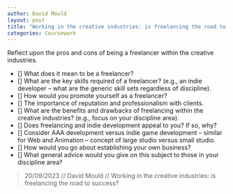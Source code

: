 ```yaml
---
author: David Mould
layout: post
title: "Working in the creative industries: is freelancing the road to success?"
categories: Coursework
---
```

Reflect upon the pros and cons of being a freelancer within the creative industries. 

- [] What does it mean to be a freelancer? 
- [] What are the key skills required of a freelancer? (e.g., an indie developer – what are the generic skill sets regardless of discipline).
- [] How would you promote yourself as a freelancer? 
- [] The importance of reputation and professionalism with clients.
- [] What are the benefits and drawbacks of freelancing within the creative industries? (e.g., focus on your discipline area). 
- [] Does freelancing and indie development appeal to you? If so, why?
- [] Consider AAA development versus indie game development – similar for Web and Animation – concept of large studio versus small studio.
- [] How would you go about establishing your own business?
- [] What general advice would you give on this subject to those in your discipline area? 

> 20/09/2023 // David Mould // Working in the creative industries: is freelancing the road to success?
